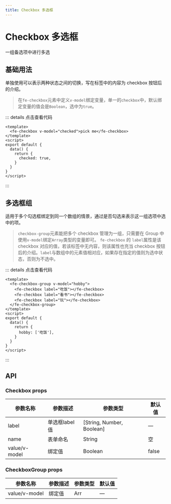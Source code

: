```yaml
---
title: Checkbox 多选框
---
```

# Checkbox 多选框
一组备选项中进行多选

## 基础用法

<script>
export default {
  data() {
    return {
      checked: true,
      hobby: ['吃饭'],
    }
  }
}
</script>

单独使用可以表示两种状态之间的切换，写在标签中的内容为 checkbox 按钮后的介绍。

<template>
  <fe-checkbox v-model="checked">pick me</fe-checkbox>
</template>

> 在`fe-checkbox`元素中定义`v-model`绑定变量，单一的`checkbox`中，默认绑定变量的值会是`Boolean`，选中为`true`。

::: details 点击查看代码
``` vue
<template>
  <fe-checkbox v-model="checked">pick me</fe-checkbox>
</template>
<script>
export default {
  data() {
    return {
      checked: true,
    }
  }
}
</script>
```
:::

## 多选框组

适用于多个勾选框绑定到同一个数组的情景，通过是否勾选来表示这一组选项中选中的项。

<template>
  <fe-checkbox-group v-model="hobby">
    <fe-checkbox label="吃饭"></fe-checkbox>
    <fe-checkbox label="看书"></fe-checkbox>
    <fe-checkbox label="玩"></fe-checkbox>
  </fe-checkbox-group>
</template>

> `checkbox-group`元素能把多个 checkbox 管理为一组，只需要在 Group 中使用`v-model`绑定`Array`类型的变量即可。 `fe-checkbox` 的 `label`属性是该 checkbox 对应的值，若该标签中无内容，则该属性也充当 checkbox 按钮后的介绍。`label`与数组中的元素值相对应，如果存在指定的值则为选中状态，否则为不选中。

::: details 点击查看代码
``` vue
<template>
  <fe-checkbox-group v-model="hobby">
    <fe-checkbox label="吃饭"></fe-checkbox>
    <fe-checkbox label="看书"></fe-checkbox>
    <fe-checkbox label="玩"></fe-checkbox>
  </fe-checkbox-group>
</template>
<script>
export default {
  data() {
    return {
      hobby: ['吃饭'],
    }
  }
}
</script>
```
:::

## API
### Checkbox props

| 参数名称 | 参数描述 | 参数类型 | 默认值 | 
| ------| ------ | ------ |------ |
| label	| 单选框label值 | [String, Number, Boolean] | — | 
| name | 表单命名 | String | 空 | 
| value/v-model | 绑定值 | Boolean | false | 

### CheckboxGroup props

| 参数名称 | 参数描述 | 参数类型 | 默认值 | 
| ------| ------ | ------ |------ |
| value/v-model | 绑定值 | Arr | — | 